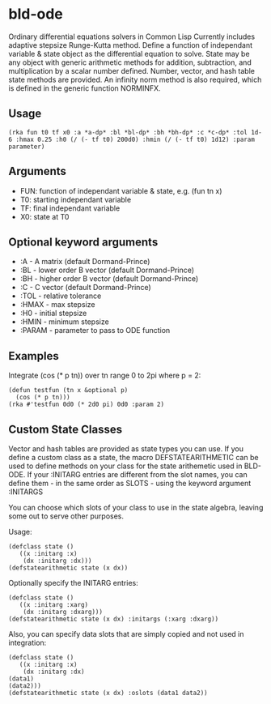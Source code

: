 bld-ode
=======

Ordinary differential equations solvers in Common Lisp
Currently includes adaptive stepsize Runge-Kutta method.
Define a function of independant variable & state object as the differential equation to solve.
State may be any object with generic arithmetic methods for addition, subtraction, and multiplication by a scalar number defined. Number, vector, and hash table state methods are provided. An infinity norm method is also required, which is defined in the generic function NORMINFX.

Usage
-----

    (rka fun t0 tf x0 :a *a-dp* :bl *bl-dp* :bh *bh-dp* :c *c-dp* :tol 1d-6 :hmax 0.25 :h0 (/ (- tf t0) 200d0) :hmin (/ (- tf t0) 1d12) :param parameter)

Arguments
---------

- FUN: function of independant variable & state, e.g. (fun tn x)
- T0: starting independant variable
- TF: final independant variable
- X0: state at T0

Optional keyword arguments
--------------------------

- :A - A matrix (default Dormand-Prince)
- :BL - lower order B vector (default Dormand-Prince)
- :BH - higher order B vector (default Dormand-Prince)
- :C - C vector (default Dormand-Prince)
- :TOL - relative tolerance
- :HMAX - max stepsize
- :H0 - initial stepsize
- :HMIN - minimum stepsize
- :PARAM - parameter to pass to ODE function

Examples
--------

Integrate (cos (* p tn)) over tn range 0 to 2pi where p = 2:

    (defun testfun (tn x &optional p)	
      (cos (* p tn)))
    (rka #'testfun 0d0 (* 2d0 pi) 0d0 :param 2)

Custom State Classes
--------------------

Vector and hash tables are provided as state types you can use. If you
define a custom class as a state, the macro DEFSTATEARITHMETIC can be
used to define methods on your class for the state arithemetic used in
BLD-ODE. If your :INITARG entries are different from the slot names,
you can define them - in the same order as SLOTS - using the keyword
argument :INITARGS

You can choose which slots of your class to use in the state algebra,
leaving some out to serve other purposes.

Usage:

    (defclass state ()
       ((x :initarg :x)
        (dx :initarg :dx)))
    (defstatearithmetic state (x dx))

Optionally specify the INITARG entries:

    (defclass state ()
       ((x :initarg :xarg)
        (dx :initarg :dxarg)))
    (defstatearithmetic state (x dx) :initargs (:xarg :dxarg))

Also, you can specify data slots that are simply copied and not used
in integration:

    (defclass state ()
       ((x :initarg :x)
        (dx :initarg :dx)
	(data1)
	(data2)))
    (defstatearithmetic state (x dx) :oslots (data1 data2))

